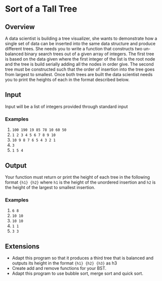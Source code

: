 # Sort of a Tall Tree

## Overview

A data scientist is building a tree visualizer, she wants to demonstrate how a single set of data can be inserted into the same data structure and produce different trees. She needs you to write a function that constructs two un-balanced binary search trees out of a given array of integers. The first tree is based on the data given where the first integer of the list is the root node and the tree is build serially adding all the nodes in order give. The second tree must be constructed such that the order of insertion into the tree goes from largest to smallest. Once both trees are built the data scientist needs you to print the heights of each in the format described below.

## Input

Input will be a list of integers provided through standard input

### Examples

1. `100 190 19 85 78 10 60 50`
2. `1 2 3 4 5 6 7 8 9 10`
3. `10 9 8 7 6 5 4 3 2 1`
4. `3`
5. `1 5 4`

## Output

Your function must return or print the height of each tree in the following format `{h1} {h2}` where `h1` is the height of the unordered insertion and `h2` is the height of the largest to smallest insertion.

### Examples

1. `6 8`
2. `10 10`
3. `10 10`
4. `1 1`
5. `3 3`

## Extensions

- Adapt this program so that it produces a third tree that is balanced and outputs its height in the format `{h1} {h2} {h3}` as h3
- Create add and remove functions for your BST.
- Adapt this program to use bubble sort, merge sort and quick sort.
